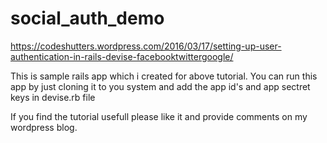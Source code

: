 # social_auth_demo

https://codeshutters.wordpress.com/2016/03/17/setting-up-user-authentication-in-rails-devise-facebooktwittergoogle/

This is sample rails app which i created for above tutorial.
You can run this app by just cloning it to you system and add the app id's and app sectret keys in devise.rb file

If you find the tutorial usefull please like it and provide comments on my wordpress blog.
